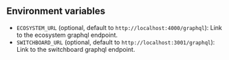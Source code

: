 ## Environment variables

- `ECOSYSTEM_URL` (optional, default to `http://localhost:4000/graphql`): Link to the ecosystem graphql endpoint.
- `SWITCHBOARD_URL` (optional, default to `http://localhost:3001/graphql`): Link to the switchboard graphql endpoint.
